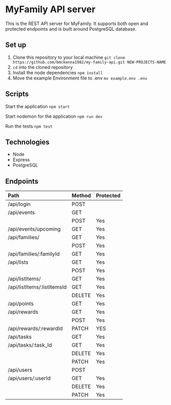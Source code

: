 # MyFamily API server

This is the REST API server for MyFamily. It supports both open and protected endpoints and is built around PostgreSQL database.

## Set up

1. Clone this repository to your local machine `git clone https://github.com/bmckenna1982/my-family-api.git NEW-PROJECTS-NAME` 
2. `cd` into the cloned repository
3. Install the node dependencies `npm install`
4. Move the example Environment file to .env  `mv example.env .env`

## Scripts

Start the application `npm start`

Start nodemon for the application `npm run dev`

Run the tests `npm test`

## Technologies

* Node
* Express
* PostgreSQL

## Endpoints

|Path       |Method    |Protected |
|:-------------|:---------|:---------|
|/api/login |POST      |        |
|/api/events |GET | |
| |POST |Yes |
|/api/events/upcoming |GET |Yes |
|/api/families/ |GET |Yes |
| |POST |Yes |
|/api/families/:familyId |GET |Yes |
|/api/lists |GET |Yes |
| |POST |Yes |
|/api/listItems/ |GET |Yes |
|/api/listItems/:listItemsId |GET |Yes |
| |DELETE |Yes |
|/api/points |GET |Yes |
|/api/rewards |GET |Yes |
| |POST |Yes |
|/api/rewards/:rewardId |PATCH |YES |
|/api/tasks |GET |Yes |
|/api/tasks/:task_Id|GET |Yes |
| |DELETE |Yes |
| |PATCH |Yes |
|/api/users |POST | |
|/api/users/:userId|GET |Yes |
| |DELETE |Yes |
| |PATCH |Yes |
